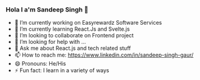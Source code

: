 ### Hola I a'm Sandeep Singh 👋


- 🔭 I’m currently working on Easyrewardz Software Services
- 🌱 I’m currently learning React.Js and Svelte.js
- 👯 I’m looking to collaborate on Frontend project
- 🤔 I’m looking for help with ...
- 💬 Ask me about React.js and tech related stuff
- 📫 How to reach me: https://www.linkedin.com/in/sandeep-singh-gaur/
- 😄 Pronouns: He/His
- ⚡ Fun fact: I learn in a variety of ways

